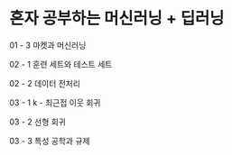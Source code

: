 # 혼자 공부하는 머신러닝 + 딥러닝 

01 - 3 마켓과 머신러닝

02 - 1 훈련 세트와 테스트 세트

02 - 2 데이터 전처리

03 - 1 k - 최근접 이웃 회귀

03 - 2 선형 회귀

03 - 3 특성 공학과 규제
